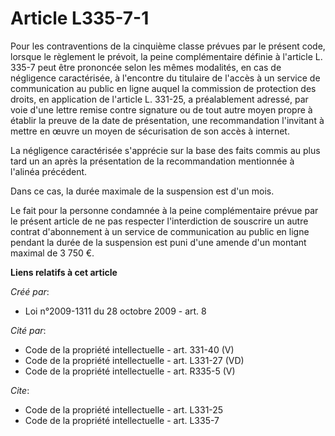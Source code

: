 # Article L335-7-1

Pour les contraventions de la cinquième classe prévues par le présent code, lorsque le règlement le prévoit, la peine
complémentaire définie à l'article L. 335-7 peut être prononcée selon les mêmes modalités, en cas de négligence caractérisée,
à l'encontre du titulaire de l'accès à un service de communication au public en ligne auquel la commission de protection des
droits, en application de l'article L. 331-25, a préalablement adressé, par voie d'une lettre remise contre signature ou de
tout autre moyen propre à établir la preuve de la date de présentation, une recommandation l'invitant à mettre en œuvre un
moyen de sécurisation de son accès à internet. 

La négligence caractérisée s'apprécie sur la base des faits commis au plus tard un an après la présentation de la
recommandation mentionnée à l'alinéa précédent. 

Dans ce cas, la durée maximale de la suspension est d'un mois. 

Le fait pour la personne condamnée à la peine complémentaire prévue par le présent article de ne pas respecter l'interdiction
de souscrire un autre contrat d'abonnement à un service de communication au public en ligne pendant la durée de la suspension
est puni d'une amende d'un montant maximal de 3 750 €.

**Liens relatifs à cet article**

_Créé par_:

  - Loi n°2009-1311 du 28 octobre 2009 - art. 8

_Cité par_:

  - Code de la propriété intellectuelle - art. 331-40 (V)
  - Code de la propriété intellectuelle - art. L331-27 (VD)
  - Code de la propriété intellectuelle - art. R335-5 (V)

_Cite_:

  - Code de la propriété intellectuelle - art. L331-25
  - Code de la propriété intellectuelle - art. L335-7
